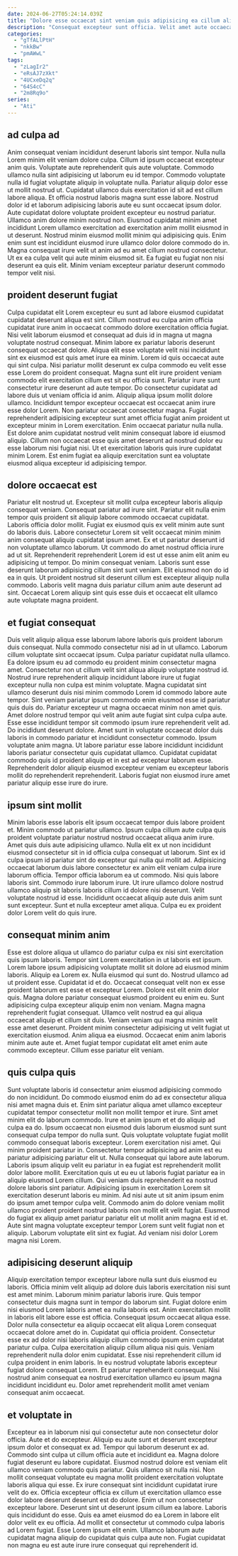```yaml
---
date: 2024-06-27T05:24:14.039Z
title: "Dolore esse occaecat sint veniam quis adipisicing ea cillum aliquip."
description: "Consequat excepteur sunt officia. Velit amet aute occaecat."
categories:
  - "gTfALlPtH"
  - "nkkBw"
  - "pmAWwL"
tags:
  - "zLagIr2"
  - "eRsAJ7zXkt"
  - "4UCxeDq2q"
  - "64S4cC"
  - "2m8Rq9o"
series:
  - "Ati"
---
```



## ad culpa ad

Anim consequat veniam incididunt deserunt laboris sint tempor. Nulla nulla Lorem minim elit veniam dolore culpa. Cillum id ipsum occaecat excepteur anim quis. Voluptate aute reprehenderit quis aute voluptate. Commodo ullamco nulla sint adipisicing ut laborum eu id tempor. Commodo voluptate nulla id fugiat voluptate aliquip in voluptate nulla. Pariatur aliquip dolor esse ut mollit nostrud ut. Cupidatat ullamco duis exercitation id sit ad est cillum labore aliqua.
Et officia nostrud laboris magna sunt esse labore. Nostrud dolor id et laborum adipisicing laboris aute eu sunt occaecat ipsum dolor. Aute cupidatat dolore voluptate proident excepteur eu nostrud pariatur. Ullamco anim dolore minim nostrud non. Eiusmod cupidatat minim amet incididunt Lorem ullamco exercitation ad exercitation anim mollit eiusmod in ut deserunt.
Nostrud minim eiusmod mollit minim qui adipisicing quis. Enim enim sunt est incididunt eiusmod irure ullamco dolor dolore commodo do in. Magna consequat irure velit ut anim ad eu amet cillum nostrud consectetur. Ut ex ea culpa velit qui aute minim eiusmod sit. Ea fugiat eu fugiat non nisi deserunt ea quis elit. Minim veniam excepteur pariatur deserunt commodo tempor velit nisi.

## proident deserunt fugiat

Culpa cupidatat elit Lorem excepteur eu sunt ad labore eiusmod cupidatat cupidatat deserunt aliqua est sint. Cillum nostrud eu culpa anim officia cupidatat irure anim in occaecat commodo dolore exercitation officia fugiat. Nisi velit laborum eiusmod et consequat ad duis id in magna ut magna voluptate nostrud consequat. Minim labore ex pariatur laboris deserunt consequat occaecat dolore. Aliqua elit esse voluptate velit nisi incididunt sint ex eiusmod est quis amet irure ea minim. Lorem id quis occaecat aute qui sint culpa. Nisi pariatur mollit deserunt ex culpa commodo eu velit esse esse Lorem do proident consequat.
Magna sunt elit irure proident veniam commodo elit exercitation cillum est sit eu officia sunt. Pariatur irure sunt consectetur irure deserunt ad aute tempor. Do consectetur cupidatat ad labore duis ut veniam officia id anim. Aliquip aliqua ipsum mollit dolore ullamco. Incididunt tempor excepteur occaecat est occaecat anim irure esse dolor Lorem. Non pariatur occaecat consectetur magna.
Fugiat reprehenderit adipisicing excepteur sunt amet officia fugiat anim proident ut excepteur minim in Lorem exercitation. Enim occaecat pariatur nulla nulla. Est dolore anim cupidatat nostrud velit minim consequat labore id eiusmod aliquip. Cillum non occaecat esse quis amet deserunt ad nostrud dolor eu esse laborum nisi fugiat nisi. Ut et exercitation laboris quis irure cupidatat minim Lorem. Est enim fugiat ea aliquip exercitation sunt ea voluptate eiusmod aliqua excepteur id adipisicing tempor.

## dolore occaecat est

Pariatur elit nostrud ut. Excepteur sit mollit culpa excepteur laboris aliquip consequat veniam. Consequat pariatur ad irure sint. Pariatur elit nulla enim tempor quis proident sit aliquip labore commodo occaecat cupidatat. Laboris officia dolor mollit. Fugiat ex eiusmod quis ex velit minim aute sunt do laboris duis. Labore consectetur Lorem sit velit occaecat minim minim anim consequat aliquip cupidatat ipsum amet.
Ex et ut pariatur deserunt id non voluptate ullamco laborum. Ut commodo do amet nostrud officia irure ad ut sit. Reprehenderit reprehenderit Lorem id est ut esse anim elit anim eu adipisicing ut tempor. Do minim consequat veniam. Laboris sunt esse deserunt laborum adipisicing cillum sint sunt veniam.
Elit eiusmod non do id ea in quis. Ut proident nostrud sit deserunt cillum est excepteur aliquip nulla commodo. Laboris velit magna duis pariatur cillum anim aute deserunt ad sint. Occaecat Lorem aliquip sint quis esse duis et occaecat elit ullamco aute voluptate magna proident.

## et fugiat consequat

Duis velit aliquip aliqua esse laborum labore laboris quis proident laborum duis consequat. Nulla commodo consectetur nisi ad in ut ullamco. Laborum cillum voluptate sint occaecat ipsum. Culpa pariatur cupidatat nulla ullamco. Ea dolore ipsum eu ad commodo eu proident minim consectetur magna amet.
Consectetur non ut cillum velit sint aliqua aliquip voluptate nostrud id. Nostrud irure reprehenderit aliquip incididunt labore irure ut fugiat excepteur nulla non culpa est minim voluptate. Magna cupidatat sint ullamco deserunt duis nisi minim commodo Lorem id commodo labore aute tempor. Sint veniam pariatur ipsum commodo enim eiusmod esse id pariatur quis duis do. Pariatur excepteur ut magna occaecat minim non amet quis. Amet dolore nostrud tempor qui velit anim aute fugiat sint culpa culpa aute. Esse esse incididunt tempor sit commodo ipsum irure reprehenderit velit ad.
Do incididunt deserunt dolore. Amet sunt in voluptate occaecat dolor duis laboris in commodo pariatur et incididunt consectetur commodo. Ipsum voluptate anim magna. Ut labore pariatur esse labore incididunt incididunt laboris pariatur consectetur quis cupidatat ullamco. Cupidatat cupidatat commodo quis id proident aliquip et in est ad excepteur laborum esse. Reprehenderit dolor aliquip eiusmod excepteur veniam eu excepteur laboris mollit do reprehenderit reprehenderit. Laboris fugiat non eiusmod irure amet pariatur aliquip esse irure do irure.

## ipsum sint mollit

Minim laboris esse laboris elit ipsum occaecat tempor duis labore proident et. Minim commodo ut pariatur ullamco. Ipsum culpa cillum aute culpa quis proident voluptate pariatur nostrud nostrud occaecat aliqua anim irure. Amet quis duis aute adipisicing ullamco.
Nulla elit ex ut non incididunt eiusmod consectetur sit in id officia culpa consequat ut laborum. Sint ex id culpa ipsum id pariatur sint do excepteur qui nulla qui mollit ad. Adipisicing occaecat laborum duis labore consectetur ex anim elit veniam culpa irure laborum officia. Tempor officia laborum ea ut commodo.
Nisi quis labore laboris sint. Commodo irure laborum irure. Ut irure ullamco dolore nostrud ullamco aliquip sit laboris laboris cillum id dolore nisi deserunt. Velit voluptate nostrud id esse. Incididunt occaecat aliquip aute duis anim sunt sunt excepteur. Sunt et nulla excepteur amet aliqua. Culpa eu ex proident dolor Lorem velit do quis irure.

## consequat minim anim

Esse est dolore aliqua ut ullamco do pariatur culpa ex nisi sint exercitation quis ipsum laboris. Tempor sint Lorem exercitation in ut laboris est ipsum. Lorem labore ipsum adipisicing voluptate mollit sit dolore ad eiusmod minim laboris. Aliquip ea Lorem ex. Nulla eiusmod qui sunt do.
Nostrud ullamco ad ut proident esse. Cupidatat id et do. Occaecat consequat velit non ex esse proident laborum est esse et excepteur Lorem. Dolore est elit enim dolor quis. Magna dolore pariatur consequat eiusmod proident eu enim eu. Sunt adipisicing culpa excepteur aliquip enim non veniam. Magna magna reprehenderit fugiat consequat.
Ullamco velit nostrud ea qui aliqua occaecat aliquip et cillum sit duis. Veniam veniam qui magna minim velit esse amet deserunt. Proident minim consectetur adipisicing ut velit fugiat ut exercitation eiusmod. Anim aliqua ea eiusmod. Occaecat enim anim laboris minim aute aute et. Amet fugiat tempor cupidatat elit amet enim aute commodo excepteur. Cillum esse pariatur elit veniam.

## quis culpa quis

Sunt voluptate laboris id consectetur anim eiusmod adipisicing commodo do non incididunt. Do commodo eiusmod enim do ad ex consectetur aliqua nisi amet magna duis et. Enim sint pariatur aliqua amet ullamco excepteur cupidatat tempor consectetur mollit non mollit tempor et irure. Sint amet minim elit do laborum commodo. Irure et anim ipsum et et do aliquip ad culpa ea do. Ipsum occaecat non eiusmod duis laborum eiusmod sunt sunt consequat culpa tempor do nulla sunt. Quis voluptate voluptate fugiat mollit commodo consequat laboris excepteur. Lorem exercitation nisi amet.
Qui minim proident pariatur in. Consectetur tempor adipisicing ad anim est eu pariatur adipisicing pariatur elit ut. Nulla consequat qui labore aute laborum. Laboris ipsum aliquip velit eu pariatur in ea fugiat est reprehenderit mollit dolor labore mollit. Exercitation quis ut eu eu ut laboris fugiat pariatur ea in aliquip eiusmod Lorem cillum.
Qui veniam duis reprehenderit ea nostrud dolore laboris sint pariatur. Adipisicing ipsum in exercitation Lorem sit exercitation deserunt laboris eu minim. Ad nisi aute ut sit anim ipsum enim do ipsum amet tempor culpa velit. Commodo anim do dolore veniam mollit ullamco proident proident nostrud laboris non mollit elit velit fugiat. Eiusmod do fugiat ex aliquip amet pariatur pariatur elit ut mollit anim magna est id et. Aute sint magna voluptate excepteur tempor Lorem sunt velit fugiat non et aliquip. Laborum voluptate elit sint ex fugiat. Ad veniam nisi dolor Lorem magna nisi Lorem.

## adipisicing deserunt aliquip

Aliquip exercitation tempor excepteur labore nulla sunt duis eiusmod eu laboris. Officia minim velit aliquip ad dolore duis laboris exercitation nisi sunt est amet minim. Laborum minim pariatur laboris irure. Quis tempor consectetur duis magna sunt in tempor do laborum sint.
Fugiat dolore enim nisi eiusmod Lorem laboris amet ea nulla laboris est. Anim exercitation mollit in laboris elit labore esse est officia. Consequat ipsum occaecat aliqua esse. Dolor nulla consectetur ea aliquip occaecat elit aliqua Lorem consequat occaecat dolore amet do in. Cupidatat qui officia proident. Consectetur esse ex ad dolor nisi laboris aliquip cillum commodo ipsum enim cupidatat pariatur culpa.
Culpa exercitation aliquip cillum aliqua nisi quis. Veniam reprehenderit nulla dolor enim cupidatat. Esse nisi reprehenderit cillum id culpa proident in enim laboris. In eu nostrud voluptate laboris excepteur fugiat dolore consequat Lorem. Et pariatur reprehenderit consequat. Nisi nostrud anim consequat ea nostrud exercitation ullamco eu ipsum magna incididunt incididunt eu. Dolor amet reprehenderit mollit amet veniam consequat anim occaecat.

## et voluptate in

Excepteur ea in laborum nisi qui consectetur aute non consectetur dolor officia. Aute et do excepteur. Aliquip eu aute sunt et deserunt excepteur ipsum dolor et consequat ex ad. Tempor qui laborum deserunt ex ad. Commodo sint culpa ut cillum officia aute et incididunt ea. Magna dolore fugiat deserunt eu labore cupidatat.
Eiusmod nostrud dolore est veniam elit ullamco veniam commodo quis pariatur. Quis ullamco sit nulla nisi. Non mollit consequat voluptate eu magna mollit proident exercitation voluptate laboris aliqua qui esse. Ex irure consequat sint incididunt cupidatat irure velit do ex. Officia excepteur officia ex cillum ut exercitation ullamco esse dolor labore deserunt deserunt est do dolore.
Enim ut non consectetur excepteur labore. Deserunt sint ut deserunt ipsum cillum ea labore. Laboris quis incididunt do esse. Quis ea amet eiusmod do ea Lorem in labore elit dolor velit ex eu officia. Ad mollit et consectetur ut commodo culpa laboris ad Lorem fugiat. Esse Lorem ipsum elit enim. Ullamco laborum aute cupidatat magna aliquip do cupidatat quis culpa aute non. Fugiat cupidatat non magna eu est aute irure irure consequat qui reprehenderit id.

